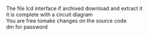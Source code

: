 The file lcd interface if archived download and extract it<br/>
it is complete with a circuit diagram <br/>
You are free tomake changes on the source code<br/>
dm for password
